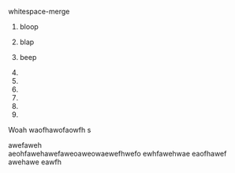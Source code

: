 whitespace-merge

1. bloop
2. blap




3. beep                           
4.
5.
6.
7.
8.
9.


Woah waofhawofaowfh      s

awefaweh                      
aeohfawehawefaweoaweowaewefhwefo    ewhfawehwae
eaofhawef
awehawe
eawfh
